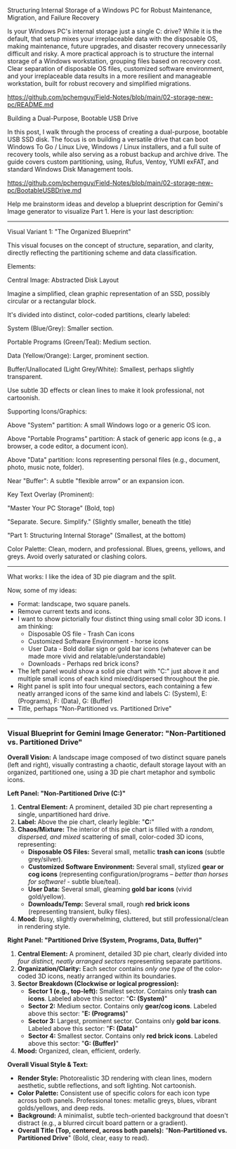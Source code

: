 Structuring Internal Storage of a Windows PC for Robust Maintenance, Migration, and Failure Recovery

Is your Windows PC's internal storage just a single C: drive? While it is the default, that setup mixes your irreplaceable data with the disposable OS, making maintenance, future upgrades, and disaster recovery unnecessarily difficult and risky. A more practical approach is to structure the internal storage of a Windows workstation, grouping files based on recovery cost. Clear separation of disposable OS files, customized software environment, and your irreplaceable data results in a more resilient and manageable workstation, built for robust recovery and simplified migrations.

https://github.com/pchemguy/Field-Notes/blob/main/02-storage-new-pc/README.md

Building a Dual-Purpose, Bootable USB Drive

In this post, I walk through the process of creating a dual-purpose, bootable USB SSD disk. The focus is on building a versatile drive that can boot Windows To Go / Linux Live, Windows / Linux installers, and a full suite of recovery tools, while also serving as a robust backup and archive drive. The guide covers custom partitioning, using, Rufus, Ventoy, YUMI exFAT, and standard Windows Disk Management tools.

https://github.com/pchemguy/Field-Notes/blob/main/02-storage-new-pc/BootableUSBDrive.md




Help me brainstorm ideas and develop a blueprint description for Gemini's Image generator to visualize Part 1. Here is your last description:

---

Visual Variant 1: "The Organized Blueprint"

This visual focuses on the concept of structure, separation, and clarity, directly reflecting the partitioning scheme and data classification.

Elements:

  

Central Image: Abstracted Disk Layout

Imagine a simplified, clean graphic representation of an SSD, possibly circular or a rectangular block.

It's divided into distinct, color-coded partitions, clearly labeled:

System (Blue/Grey): Smaller section.

Portable Programs (Green/Teal): Medium section.

Data (Yellow/Orange): Larger, prominent section.

Buffer/Unallocated (Light Grey/White): Smallest, perhaps slightly transparent.

Use subtle 3D effects or clean lines to make it look professional, not cartoonish.

Supporting Icons/Graphics:

Above "System" partition: A small Windows logo or a generic OS icon.

Above "Portable Programs" partition: A stack of generic app icons (e.g., a browser, a code editor, a document icon).

Above "Data" partition: Icons representing personal files (e.g., document, photo, music note, folder).

Near "Buffer": A subtle "flexible arrow" or an expansion icon.

Key Text Overlay (Prominent):

"Master Your PC Storage" (Bold, top)

"Separate. Secure. Simplify." (Slightly smaller, beneath the title)

"Part 1: Structuring Internal Storage" (Smallest, at the bottom)

Color Palette: Clean, modern, and professional. Blues, greens, yellows, and greys. Avoid overly saturated or clashing colors.

---

What works: I like the idea of 3D pie diagram and the split.

Now, some of my ideas:
- Format: landscape, two square panels.
- Remove current texts and icons.
- I want to show pictorially four distinct thing using small color 3D icons. I am thinking:
    - Disposable OS file - Trash Can icons
    - Customized Software Environment - horse icons
    - User Data - Bold dollar sign or gold bar icons (whatever can be made more vivid and relatable/understandable)
    - Downloads - Perhaps red brick icons?
- The left panel would show a solid pie chart with "C:" just above it and multiple small icons of each kind mixed/dispersed throughout the pie.
- Right panel is split into four unequal sectors, each containing a few neatly arranged icons of the same kind and labels C: (System), E: (Programs), F: (Data), G: (Buffer)
- Title, perhaps "Non-Partitioned vs. Partitioned Drive"


----


### Visual Blueprint for Gemini Image Generator: "Non-Partitioned vs. Partitioned Drive"

**Overall Vision:** A landscape image composed of two distinct square panels (left and right), visually contrasting a chaotic, default storage layout with an organized, partitioned one, using a 3D pie chart metaphor and symbolic icons.

**Left Panel: "Non-Partitioned Drive (C:)"**
1. **Central Element:** A prominent, detailed 3D pie chart representing a single, unpartitioned hard drive.
2. **Label:** Above the pie chart, clearly legible: "**C:**"
3. **Chaos/Mixture:** The interior of this pie chart is filled with a _random, dispersed, and mixed_ scattering of small, color-coded 3D icons, representing:
    - **Disposable OS Files:** Several small, metallic **trash can icons** (subtle grey/silver).
    - **Customized Software Environment:** Several small, stylized **gear or cog icons** (representing configuration/programs – _better than horses for software!_ - subtle blue/teal).
    - **User Data:** Several small, gleaming **gold bar icons** (vivid gold/yellow).
    - **Downloads/Temp:** Several small, rough **red brick icons** (representing transient, bulky files).
4. **Mood:** Busy, slightly overwhelming, cluttered, but still professional/clean in rendering style.

**Right Panel: "Partitioned Drive (System, Programs, Data, Buffer)"**
1. **Central Element:** A prominent, detailed 3D pie chart, clearly divided into _four distinct, neatly arranged sectors_ representing separate partitions.
2. **Organization/Clarity:** Each sector contains _only one type_ of the color-coded 3D icons, neatly arranged within its boundaries.
3. **Sector Breakdown (Clockwise or logical progression):**
    - **Sector 1 (e.g., top-left):** Smallest sector. Contains only **trash can icons**. Labeled above this sector: "**C: (System)**"
    - **Sector 2:** Medium sector. Contains only **gear/cog icons**. Labeled above this sector: "**E: (Programs)**"
    - **Sector 3:** Largest, prominent sector. Contains only **gold bar icons**. Labeled above this sector: "**F: (Data)**"
    - **Sector 4:** Smallest sector. Contains only **red brick icons**. Labeled above this sector: "**G: (Buffer)**"
4. **Mood:** Organized, clean, efficient, orderly.

**Overall Visual Style & Text:**
- **Render Style:** Photorealistic 3D rendering with clean lines, modern aesthetic, subtle reflections, and soft lighting. Not cartoonish.
- **Color Palette:** Consistent use of specific colors for each icon type across both panels. Professional tones: metallic greys, blues, vibrant golds/yellows, and deep reds.
- **Background:** A minimalist, subtle tech-oriented background that doesn't distract (e.g., a blurred circuit board pattern or a gradient).
- **Overall Title (Top, centered, across both panels):** "**Non-Partitioned vs. Partitioned Drive**" (Bold, clear, easy to read).
